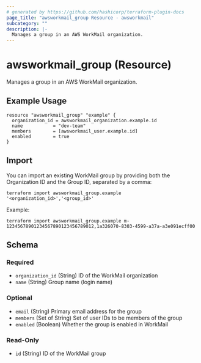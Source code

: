 ```yaml
---
# generated by https://github.com/hashicorp/terraform-plugin-docs
page_title: "awsworkmail_group Resource - awsworkmail"
subcategory: ""
description: |-
  Manages a group in an AWS WorkMail organization.
---
```


# awsworkmail_group (Resource)

Manages a group in an AWS WorkMail organization.

## Example Usage

```hcl
resource "awsworkmail_group" "example" {
  organization_id = awsworkmail_organization.example.id
  name           = "dev-team"
  members        = [awsworkmail_user.example.id]
  enabled        = true
}
```

## Import

You can import an existing WorkMail group by providing both the Organization ID and the Group ID, separated by a comma:

```
terraform import awsworkmail_group.example '<organization_id>','<group_id>'
```

Example:
```
terraform import awsworkmail_group.example m-12345678901234567890123456789012,1a326070-8303-4599-a37a-a3e091ecff00
```

<!-- schema generated by tfplugindocs -->
## Schema

### Required
- `organization_id` (String) ID of the WorkMail organization
- `name` (String) Group name (login name)

### Optional
- `email` (String) Primary email address for the group
- `members` (Set of String) Set of user IDs to be members of the group
- `enabled` (Boolean) Whether the group is enabled in WorkMail

### Read-Only
- `id` (String) ID of the WorkMail group
